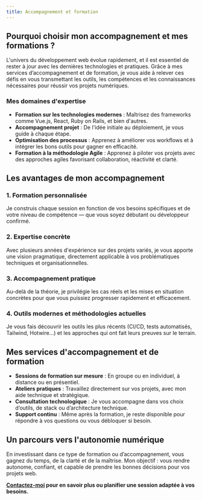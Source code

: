 ```yaml
---
title: Accompagnement et formation
---
```


## Pourquoi choisir mon accompagnement et mes formations ?

L'univers du développement web évolue rapidement, et il est essentiel de rester à jour avec les dernières technologies et pratiques. Grâce à mes services d’accompagnement et de formation, je vous aide à relever ces défis en vous transmettant les outils, les compétences et les connaissances nécessaires pour réussir vos projets numériques.

### Mes domaines d'expertise

- **Formation sur les technologies modernes** : Maîtrisez des frameworks comme Vue.js, React, Ruby on Rails, et bien d'autres.
- **Accompagnement projet** : De l'idée initiale au déploiement, je vous guide à chaque étape.
- **Optimisation des processus** : Apprenez à améliorer vos workflows et à intégrer les bons outils pour gagner en efficacité.
- **Formation à la méthodologie Agile** : Apprenez à piloter vos projets avec des approches agiles favorisant collaboration, réactivité et clarté.

## Les avantages de mon accompagnement

### 1. Formation personnalisée

Je construis chaque session en fonction de vos besoins spécifiques et de votre niveau de compétence — que vous soyez débutant ou développeur confirmé.

### 2. Expertise concrète

Avec plusieurs années d'expérience sur des projets variés, je vous apporte une vision pragmatique, directement applicable à vos problématiques techniques et organisationnelles.

### 3. Accompagnement pratique

Au-delà de la théorie, je privilégie les cas réels et les mises en situation concrètes pour que vous puissiez progresser rapidement et efficacement.

### 4. Outils modernes et méthodologies actuelles

Je vous fais découvrir les outils les plus récents (CI/CD, tests automatisés, Tailwind, Hotwire…) et les approches qui ont fait leurs preuves sur le terrain.

## Mes services d'accompagnement et de formation

- **Sessions de formation sur mesure** : En groupe ou en individuel, à distance ou en présentiel.
- **Ateliers pratiques** : Travaillez directement sur vos projets, avec mon aide technique et stratégique.
- **Consultation technologique** : Je vous accompagne dans vos choix d’outils, de stack ou d’architecture technique.
- **Support continu** : Même après la formation, je reste disponible pour répondre à vos questions ou vous débloquer si besoin.

## Un parcours vers l'autonomie numérique

En investissant dans ce type de formation ou d’accompagnement, vous gagnez du temps, de la clarté et de la maîtrise. Mon objectif : vous rendre autonome, confiant, et capable de prendre les bonnes décisions pour vos projets web.

**[Contactez-moi](#) pour en savoir plus ou planifier une session adaptée à vos besoins.**
